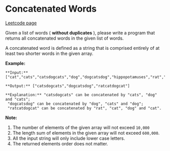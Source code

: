 # Concatenated Words
[Leetcode page](https://leetcode.com/problems/concatenated-words/description)

Given a list of words ( **without duplicates** ), please write a program that
returns all concatenated words in the given list of words.

A concatenated word is defined as a string that is comprised entirely of at
least two shorter words in the given array.

**Example:**  

    
    
    **Input:** ["cat","cats","catsdogcats","dog","dogcatsdog","hippopotamuses","rat","ratcatdogcat"]
    
    **Output:** ["catsdogcats","dogcatsdog","ratcatdogcat"]
    
    **Explanation:** "catsdogcats" can be concatenated by "cats", "dog" and "cats";   
     "dogcatsdog" can be concatenated by "dog", "cats" and "dog";   
     "ratcatdogcat" can be concatenated by "rat", "cat", "dog" and "cat".
    

**Note:**  

  1. The number of elements of the given array will not exceed `10,000 `
  2. The length sum of elements in the given array will not exceed `600,000`. 
  3. All the input string will only include lower case letters.
  4. The returned elements order does not matter. 

